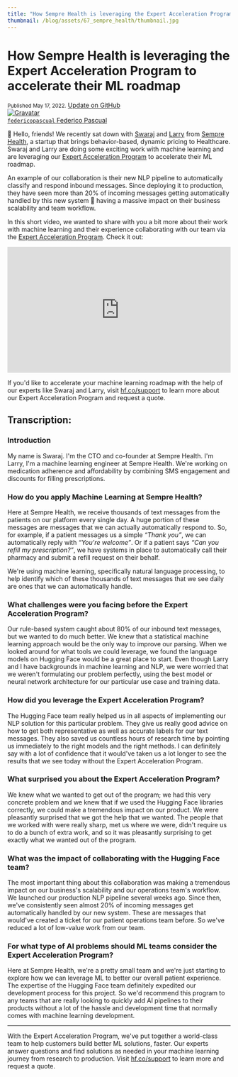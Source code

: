 ```yaml
---
title: "How Sempre Health is leveraging the Expert Acceleration Program to accelerate their ML roadmap"
thumbnail: /blog/assets/67_sempre_health/thumbnail.jpg
---
```


<h1>How Sempre Health is leveraging the Expert Acceleration Program to accelerate their ML roadmap </h1>

<div class="blog-metadata">
    <small>Published May 17, 2022.</small>
    <a target="_blank" class="btn no-underline text-sm mb-5 font-sans" href="https://github.com/huggingface/blog/blob/main/sempre-health-eap-case-study.md">
        Update on GitHub
    </a>
</div>

<div class="author-card">
    <a href="/huggingface">
        <img class="avatar avatar-user" src="https://aeiljuispo.cloudimg.io/v7/https://s3.amazonaws.com/moonup/production/uploads/1624043388143-noauth.png?w=200&h=200&f=face" title="Gravatar">
        <div class="bfc">
            <code>federicopascual</code>
            <span class="fullname">Federico Pascual</span>
        </div>
    </a>
</div>

👋 Hello, friends! We recently sat down with [Swaraj](https://www.linkedin.com/in/swarajbanerjee/) and [Larry](https://www.linkedin.com/in/larry-zhang-b58642a3/) from [Sempre Health](https://www.semprehealth.com/), a startup that brings behavior-based, dynamic pricing to Healthcare. Swaraj and Larry are doing some exciting work with machine learning and are leveraging our [Expert Acceleration Program](https://huggingface.co/support) to accelerate their ML roadmap. 

An example of our collaboration is their new NLP pipeline to automatically classify and respond inbound messages. Since deploying it to production, they have seen more than 20% of incoming messages getting automatically handled by this new system 🤯 having a massive impact on their business scalability and team workflow.

In this short video, we wanted to share with you a bit more about their work with machine learning and their experience collaborating with our team via the [Expert Acceleration Program](https://huggingface.co/support). Check it out: 

<iframe width="100%" style="aspect-ratio: 16 / 9;"src="https://www.youtube.com/embed/QBOTlNJUtdk" title="YouTube video player" frameborder="0" allow="accelerometer; autoplay; clipboard-write; encrypted-media; gyroscope; picture-in-picture" allowfullscreen></iframe>

If you'd like to accelerate your machine learning roadmap with the help of our experts like Swaraj and Larry, visit [hf.co/support](https://huggingface.co/support) to learn more about our Expert Acceleration Program and request a quote.

## Transcription:

### Introduction

My name is Swaraj. I'm the CTO and co-founder at Sempre Health. I'm Larry, I'm a machine learning engineer at Sempre Health. We're working on medication adherence and affordability by combining SMS engagement and discounts for filling prescriptions.

### How do you apply Machine Learning at Sempre Health?
Here at Sempre Health, we receive thousands of text messages from the patients on our platform every single day. A huge portion of these messages are messages that we can actually automatically respond to. So, for example, if a patient messages us a simple _“Thank you”_, we can automatically reply with _“You're welcome”_. Or if a patient says _“Can you refill my prescription?”_, we have systems in place to automatically call their pharmacy and submit a refill request on their behalf. 

We're using machine learning, specifically natural language processing, to help identify which of these thousands of text messages that we see daily are ones that we can automatically handle.

### What challenges were you facing before the Expert Acceleration Program?

Our rule-based system caught about 80% of our inbound text messages, but we wanted to do much better. We knew that a statistical machine learning approach would be the only way to improve our parsing. When we looked around for what tools we could leverage, we found the language models on Hugging Face would be a great place to start. Even though Larry and I have backgrounds in machine learning and NLP, we were worried that we weren't formulating our problem perfectly, using the best model or neural network architecture for our particular use case and training data.

### How did you leverage the Expert Acceleration Program?

The Hugging Face team really helped us in all aspects of implementing our NLP solution for this particular problem. They give us really good advice on how to get both representative as well as accurate labels for our text messages. They also saved us countless hours of research time by pointing us immediately to the right models and the right methods. I can definitely say with a lot of confidence that it would've taken us a lot longer to see the results that we see today without the Expert Acceleration Program.

### What surprised you about the Expert Acceleration Program?

We knew what we wanted to get out of the program; we had this very concrete problem and we knew that if we used the Hugging Face libraries correctly, we could make a tremendous impact on our product. We were pleasantly surprised that we got the help that we wanted. The people that we worked with were really sharp, met us where we were, didn't require us to do a bunch of extra work, and so it was pleasantly surprising to get exactly what we wanted out of the program.

### What was the impact of collaborating with the Hugging Face team?
The most important thing about this collaboration was making a tremendous impact on our business's scalability and our operations team's workflow. We launched our production NLP pipeline several weeks ago. Since then, we've consistently seen almost 20% of incoming messages get automatically handled by our new system. These are messages that would've created a ticket for our patient operations team before. So we've reduced a lot of low-value work from our team.

### For what type of AI problems should ML teams consider the Expert Acceleration Program?
Here at Sempre Health, we're a pretty small team and we're just starting to explore how we can leverage ML to better our overall patient experience. The expertise of the Hugging Face team definitely expedited our development process for this project. So we'd recommend this program to any teams that are really looking to quickly add AI pipelines to their products without a lot of the hassle and development time that normally comes with machine learning development.

---

With the Expert Acceleration Program, we've put together a world-class team to help customers build better ML solutions, faster. Our experts answer questions and find solutions as needed in your machine learning journey from research to production. Visit [hf.co/support](https://huggingface.co/support) to learn more and request a quote.
